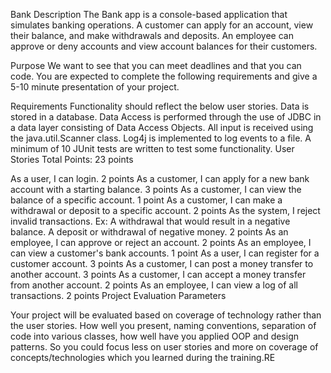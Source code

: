 Bank
Description
The Bank app is a console-based application that simulates banking operations. A customer can apply for an account, view their balance, and make withdrawals and deposits. An employee can approve or deny accounts and view account balances for their customers.

Purpose
We want to see that you can meet deadlines and that you can code. You are expected to complete the following requirements and give a 5-10 minute presentation of your project.

Requirements
Functionality should reflect the below user stories.
Data is stored in a database.
Data Access is performed through the use of JDBC in a data layer consisting of Data Access Objects.
All input is received using the java.util.Scanner class.
Log4j is implemented to log events to a file.
A minimum of 10 JUnit tests are written to test some functionality.
User Stories
Total Points: 23 points

As a user, I can login.
2 points
As a customer, I can apply for a new bank account with a starting balance.
3 points
As a customer, I can view the balance of a specific account.
1 point
As a customer, I can make a withdrawal or deposit to a specific account.
2 points
As the system, I reject invalid transactions.
Ex:
A withdrawal that would result in a negative balance.
A deposit or withdrawal of negative money.
2 points
As an employee, I can approve or reject an account.
2 points
As an employee, I can view a customer's bank accounts.
1 point
As a user, I can register for a customer account.
3 points
As a customer, I can post a money transfer to another account.
3 points
As a customer, I can accept a money transfer from another account.
2 points
As an employee, I can view a log of all transactions.
2 points
Project Evaluation Parameters

Your project will be evaluated based on coverage of technology rather than the user stories.
How well you present, naming conventions, separation of code into various classes, how well have you applied OOP and design patterns.
So you could focus less on user stories and more on coverage of concepts/technologies which you learned during the training.RE